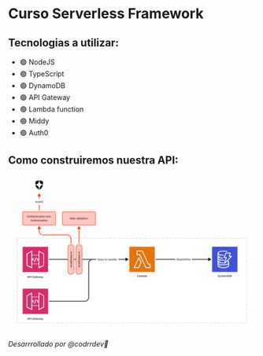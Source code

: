 # Curso Serverless Framework

## Tecnologias a utilizar:

- 🟢 NodeJS
- 🟢 TypeScript
- 🟢 DynamoDB
- 🟢 API Gateway
- 🟢 Lambda function
- 🟢 Middy
- 🟢 Auth0

## Como construiremos nuestra API:

<img src="./assets/architecture.png" width="600px" />

_Desarrrollado por @codrrdev💛_
